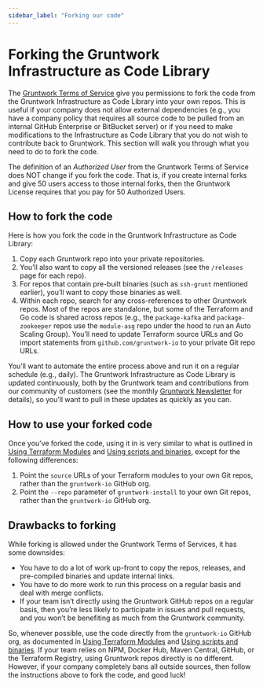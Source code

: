 ```yaml
---
sidebar_label: "Forking our code"
---
```


# Forking the Gruntwork Infrastructure as Code Library

The [Gruntwork Terms of Service](https://gruntwork.io/terms/) give you permissions to fork the code from the Gruntwork
Infrastructure as Code Library into your own repos. This is useful if your company does not allow external dependencies (e.g., you
have a company policy that requires all source code to be pulled from an internal GitHub Enterprise or BitBucket
server) or if you need to make modifications to the Infrastructure as Code Library that you do not wish to contribute back to
Gruntwork. This section will walk you through what you need to do to fork the code.

The definition of an _Authorized User_ from the Gruntwork Terms of Service does NOT change if you fork the
code. That is, if you create internal forks and give 50 users access to those internal forks, then the Gruntwork
License requires that you pay for 50 Authorized Users.

## How to fork the code

Here is how you fork the code in the Gruntwork Infrastructure as Code Library:

1.  Copy each Gruntwork repo into your private repositories.
2.  You’ll also want to copy all the versioned releases (see the `/releases` page for each repo).
3.  For repos that contain pre-built binaries (such as `ssh-grunt` mentioned earlier), you’ll want to copy those binaries
    as well.
4.  Within each repo, search for any cross-references to other Gruntwork repos. Most of the repos are standalone, but
    some of the Terraform and Go code is shared across repos (e.g., the `package-kafka` and `package-zookeeper` repos
    use the `module-asg` repo under the hood to run an Auto Scaling Group). You’ll need to update Terraform source URLs
    and Go import statements from `github.com/gruntwork-io` to your private Git repo URLs.

You’ll want to automate the entire process above and run it on a regular schedule (e.g., daily). The Gruntwork
Infrastructure as Code Library is updated continuously, both by the Gruntwork team and contributions from our community
of customers (see the monthly [Gruntwork Newsletter](https://blog.gruntwork.io/tagged/gruntwork-newsletter) for details),
so you’ll want to pull in these updates as quickly as you can.

## How to use your forked code

Once you’ve forked the code, using it in is very similar to what is outlined in [Using Terraform Modules](#using_terraform_modules) and
[Using scripts and binaries](#using_scripts_binaries), except for the following differences:

1.  Point the `source` URLs of your Terraform modules to your own Git repos, rather than the `gruntwork-io` GitHub org.
2.  Point the `--repo` parameter of `gruntwork-install` to your own Git repos, rather than the `gruntwork-io` GitHub org.

## Drawbacks to forking

While forking is allowed under the Gruntwork Terms of Services, it has some downsides:

- You have to do a lot of work up-front to copy the repos, releases, and pre-compiled binaries and update internal
  links.
- You have to do more work to run this process on a regular basis and deal with merge conflicts.
- If your team isn’t directly using the Gruntwork GitHub repos on a regular basis, then you’re less likely to
  participate in issues and pull requests, and you won’t be benefiting as much from the Gruntwork community.

So, whenever possible, use the code directly from the `gruntwork-io` GitHub org, as documented in
[Using Terraform Modules](#using_terraform_modules) and [Using scripts and binaries](#using_scripts_binaries). If your team relies on NPM, Docker Hub, Maven Central,
GitHub, or the Terraform Registry, using Gruntwork repos directly is no different. However, if your company completely
bans all outside sources, then follow the instructions above to fork the code, and good luck!
